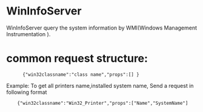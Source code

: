 # WinInfoServer    
WinInfoServer query the system information by WMI(Windows Management Instrumentation ).
# common request structure:
          
          {"win32classname":"class name","props":[] }  
Example:
       To get all printers name,installed system name, Send a request in following format  

        {"win32classname":"Win32_Printer","props":["Name","SystemName"]
